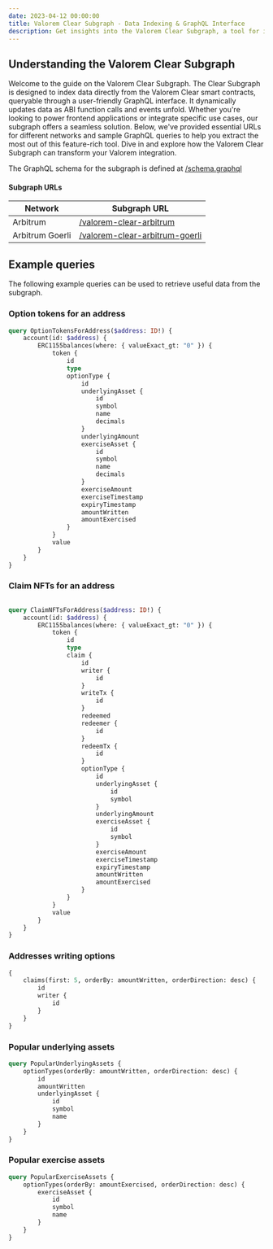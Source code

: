 ```yaml
---
date: 2023-04-12 00:00:00
title: Valorem Clear Subgraph - Data Indexing & GraphQL Interface
description: Get insights into the Valorem Clear Subgraph, a tool for indexing and querying data from Valorem Clear smart contracts using GraphQL. Discover example queries, supported networks, and how it powers frontend apps.
---
```


## Understanding the Valorem Clear Subgraph

Welcome to the guide on the Valorem Clear Subgraph. The Clear Subgraph is designed to index data directly from the 
Valorem Clear smart contracts, queryable through a user-friendly GraphQL interface. It dynamically updates data as 
ABI function calls and events unfold. Whether you're looking to power frontend applications or integrate specific 
use cases, our subgraph offers a seamless solution. Below, we've provided essential URLs for different networks and 
sample GraphQL queries to help you extract the most out of this feature-rich tool. Dive in and explore how the 
Valorem Clear Subgraph can transform your Valorem integration.

The GraphQL schema for the subgraph is defined
at [/schema.graphql](https://github.com/valorem-labs-inc/valorem-subgraph/blob/master/schema.graphql)

#### Subgraph URLs

| Network         | Subgraph URL                                                                                                                 |
|-----------------|------------------------------------------------------------------------------------------------------------------------------|
| Arbitrum        | [/valorem-clear-arbitrum](https://thegraph.com/legacy-explorer/subgraph/valorem-labs/valorem-options-clearinghouse-arbitrum) |
| Arbitrum Goerli | [/valorem-clear-arbitrum-goerli](https://thegraph.com/hosted-service/subgraph/nickadamson/ch-arb-goerli)                     |

## Example queries

The following example queries can be used to retrieve useful data from the subgraph.

### Option tokens for an address

```graphql
query OptionTokensForAddress($address: ID!) {
    account(id: $address) {
        ERC1155balances(where: { valueExact_gt: "0" }) {
            token {
                id
                type
                optionType {
                    id
                    underlyingAsset {
                        id
                        symbol
                        name
                        decimals
                    }
                    underlyingAmount
                    exerciseAsset {
                        id
                        symbol
                        name
                        decimals
                    }
                    exerciseAmount
                    exerciseTimestamp
                    expiryTimestamp
                    amountWritten
                    amountExercised
                }
            }
            value
        }
    }
}
```

### Claim NFTs for an address

```graphql

query ClaimNFTsForAddress($address: ID!) {
    account(id: $address) {
        ERC1155balances(where: { valueExact_gt: "0" }) {
            token {
                id
                type
                claim {
                    id
                    writer {
                        id
                    }
                    writeTx {
                        id
                    }
                    redeemed
                    redeemer {
                        id
                    }
                    redeemTx {
                        id
                    }
                    optionType {
                        id
                        underlyingAsset {
                            id
                            symbol
                        }
                        underlyingAmount
                        exerciseAsset {
                            id
                            symbol
                        }
                        exerciseAmount
                        exerciseTimestamp
                        expiryTimestamp
                        amountWritten
                        amountExercised
                    }
                }
            }
            value
        }
    }
}
```

### Addresses writing options

```graphql
{
    claims(first: 5, orderBy: amountWritten, orderDirection: desc) {
        id
        writer {
            id
        }
    }
}
```

### Popular underlying assets

```graphql
query PopularUnderlyingAssets {
    optionTypes(orderBy: amountWritten, orderDirection: desc) {
        id
        amountWritten
        underlyingAsset {
            id
            symbol
            name
        }
    }
}
```

### Popular exercise assets

```graphql
query PopularExerciseAssets {
    optionTypes(orderBy: amountExercised, orderDirection: desc) {
        exerciseAsset {
            id
            symbol
            name
        }
    }
}
```
